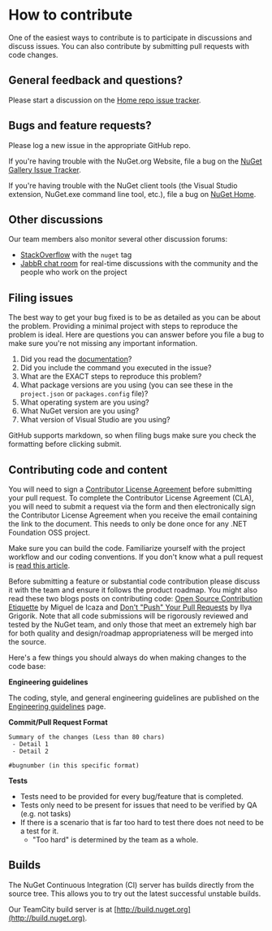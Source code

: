 # How to contribute

One of the easiest ways to contribute is to participate in discussions and discuss issues. You can also contribute by submitting pull requests with code changes.

## General feedback and questions?

Please start a discussion on the [Home repo issue tracker](https://github.com/NuGet/Home/issues).

## Bugs and feature requests?

Please log a new issue in the appropriate GitHub repo.

If you're having trouble with the NuGet.org Website, file a bug on the [NuGet Gallery Issue Tracker](https://github.com/nuget/NuGetGallery/issues).

If you're having trouble with the NuGet client tools (the Visual Studio extension, NuGet.exe command line tool, etc.), file a bug on [NuGet Home](https://github.com/nuget/home/issues).

## Other discussions

Our team members also monitor several other discussion forums:

* [StackOverflow](http://stackoverflow.com/questions/tagged/nuget) with the `nuget` tag
* [JabbR chat room](https://jabbr.net/#/rooms/nuget) for real-time discussions with the community and the people who work on the project

## Filing issues

The best way to get your bug fixed is to be as detailed as you can be about the problem. Providing a minimal project with steps to reproduce the problem is ideal. Here are questions you can answer before you file a bug to make sure you're not missing any important information.

1. Did you read the [documentation](http://docs.nuget.org)?
2. Did you include the command you executed in the issue?
3. What are the EXACT steps to reproduce this problem?
4. What package versions are you using (you can see these in the `project.json` or `packages.config` file)?
5. What operating system are you using?
6. What NuGet version are you using?
7. What version of Visual Studio are you using?

GitHub supports markdown, so when filing bugs make sure you check the formatting before clicking submit.

## Contributing code and content

You will need to sign a [Contributor License Agreement](https://cla2.dotnetfoundation.org/) before submitting your pull request. To complete the Contributor License Agreement (CLA), you will need to submit a request via the form and then electronically sign the Contributor License Agreement when you receive the email containing the link to the document. This needs to only be done once for any .NET Foundation OSS project.

Make sure you can build the code. Familiarize yourself with the project workflow and our coding conventions. If you don't know what a pull request is [read this article](https://help.github.com/articles/using-pull-requests).

Before submitting a feature or substantial code contribution please discuss it with the team and ensure it follows the product roadmap. You might also read these two blogs posts on contributing code: [Open Source Contribution Etiquette](http://tirania.org/blog/archive/2010/Dec-31.html) by Miguel de Icaza and [Don't "Push" Your Pull Requests](http://www.igvita.com/2011/12/19/dont-push-your-pull-requests/) by Ilya Grigorik. Note that all code submissions will be rigorously reviewed and tested by the NuGet team, and only those that meet an extremely high bar for both quality and design/roadmap appropriateness will be merged into the source.

Here's a few things you should always do when making changes to the code base:

**Engineering guidelines**

The coding, style, and general engineering guidelines are published on the [Engineering guidelines](/contribute/coding-guidelines) page.

**Commit/Pull Request Format**

```
Summary of the changes (Less than 80 chars)
 - Detail 1
 - Detail 2

#bugnumber (in this specific format)
```

**Tests**

* Tests need to be provided for every bug/feature that is completed.
* Tests only need to be present for issues that need to be verified by QA (e.g. not tasks)
* If there is a scenario that is far too hard to test there does not need to be a test for it.
  * "Too hard" is determined by the team as a whole.

## Builds

The NuGet Continuous Integration (CI) server has builds directly from the source tree. This allows you to try out the latest successful unstable builds.

Our TeamCity build server is at [http://build.nuget.org](http://build.nuget.org).